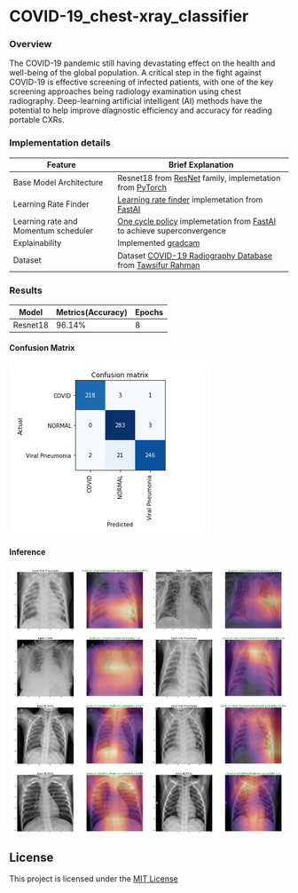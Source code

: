 
# COVID-19_chest-xray_classifier

### Overview
The COVID-19 pandemic still having devastating effect on the health and well-being of the global population. A critical step in the fight against COVID-19 is effective screening of infected patients, with one of the key screening approaches being radiology examination using chest radiography. Deep-learning artificial intelligent (AI) methods have the potential to help improve diagnostic efficiency and accuracy for reading portable CXRs.



### Implementation details
| Feature | Brief Explanation |
| ------ | ------ |
| Base Model Architecture | Resnet18 from [ResNet](https://arxiv.org/abs/1512.03385) family, implemetation from [PyTorch](https://pytorch.org/)|
| Learning Rate Finder | [Learning rate finder](https://arxiv.org/abs/1506.01186) implemetation from [FastAI](https://www.fast.ai/) |
| Learning rate and  Momentum scheduler| [One cycle policy](https://arxiv.org/abs/1803.09820) implemetation from [FastAI](https://www.fast.ai/)  to achieve superconvergence |
| Explainability | Implemented [gradcam](https://arxiv.org/abs/1610.02391) |
| Dataset |  Dataset [COVID-19 Radiography Database](https://www.kaggle.com/tawsifurrahman/covid19-radiography-database) from [Tawsifur Rahman](https://www.kaggle.com/tawsifurrahman/datasets) |


### Results
| Model | Metrics(Accuracy) | Epochs |
| ------ | ------ | ------ |
| Resnet18 | 96.14% | 8 |

#### Confusion Matrix
![Alt text](https://github.com/gurucharanmk/COVID-19_chest-xray_classifier/blob/main/images/confusion_matrix.png  )

#### Inference
![Alt text](https://github.com/gurucharanmk/COVID-19_chest-xray_classifier/blob/main/images/results.png  )

## License
This project is licensed under the [MIT License](https://github.com/gurucharanmk/COVID-19_chest-xray_classifier/blob/main/LICENSE)
